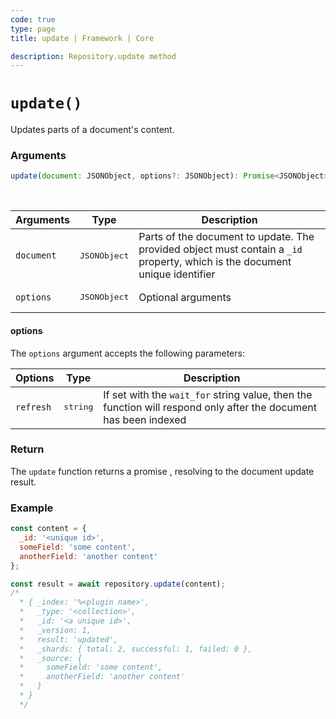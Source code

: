 ```yaml
---
code: true
type: page
title: update | Framework | Core

description: Repository.update method
---
```


# `update()`

Updates parts of a document's content.

### Arguments

```js
update(document: JSONObject, options?: JSONObject): Promise<JSONObject>;
```

<br/>

| Arguments  | Type              | Description                                                                                                                 |
| ---------- | ----------------- | --------------------------------------------------------------------------------------------------------------------------- |
| `document` | <pre>JSONObject</pre> | Parts of the document to update. The provided object must contain a `_id` property, which is the document unique identifier |
| `options`  | <pre>JSONObject</pre> | Optional arguments                                                                                                          |

#### options

The `options` argument accepts the following parameters:

| Options   | Type              | Description                                                                                                      |
| --------- | ----------------- | ---------------------------------------------------------------------------------------------------------------- |
| `refresh` | <pre>string</pre> | If set with the `wait_for` string value, then the function will respond only after the document has been indexed |

### Return

The `update` function returns a promise , resolving to the document update result.

### Example

```js
const content = {
  _id: '<unique id>',
  someField: 'some content',
  anotherField: 'another content'
};

const result = await repository.update(content);
/*
  * { _index: '%<plugin name>',
  *   _type: '<collection>',
  *   _id: '<a unique id>',
  *   _version: 1,
  *   result: 'updated',
  *   _shards: { total: 2, successful: 1, failed: 0 },
  *   _source: {
  *     someField: 'some content',
  *     anotherField: 'another content'
  *   }
  * }
  */
```
